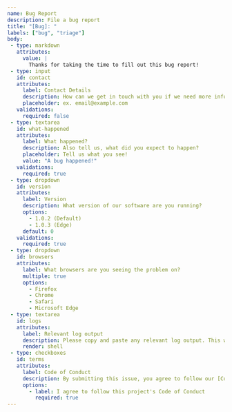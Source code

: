 ```yaml
---
name: Bug Report
description: File a bug report
title: "[Bug]: "
labels: ["bug", "triage"]
body:
 - type: markdown
   attributes:
     value: |
       Thanks for taking the time to fill out this bug report!
 - type: input
   id: contact
   attributes:
     label: Contact Details
     description: How can we get in touch with you if we need more info?
     placeholder: ex. email@example.com
   validations:
     required: false
 - type: textarea
   id: what-happened
   attributes:
     label: What happened?
     description: Also tell us, what did you expect to happen?
     placeholder: Tell us what you see!
     value: "A bug happened!"
   validations:
     required: true
 - type: dropdown
   id: version
   attributes:
     label: Version
     description: What version of our software are you running?
     options:
       - 1.0.2 (Default)
       - 1.0.3 (Edge)
     default: 0
   validations:
     required: true
 - type: dropdown
   id: browsers
   attributes:
     label: What browsers are you seeing the problem on?
     multiple: true
     options:
       - Firefox
       - Chrome
       - Safari
       - Microsoft Edge
 - type: textarea
   id: logs
   attributes:
     label: Relevant log output
     description: Please copy and paste any relevant log output. This will be automatically formatted into code, so no need for backticks.
     render: shell
 - type: checkboxes
   id: terms
   attributes:
     label: Code of Conduct
     description: By submitting this issue, you agree to follow our [Code of Conduct](https://example.com)
     options:
       - label: I agree to follow this project's Code of Conduct
         required: true
---
```

